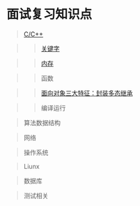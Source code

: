 # 面试复习知识点
> [C/C++](https://github.com/care101/Interview/blob/master/C%2B%2B)

>> [关键字](https://github.com/care101/Interview/blob/master/C++.md#static)

>> [内存](https://github.com/care101/Interview/blob/master/C++.md#%E5%86%85%E5%AD%98%E5%88%86%E9%85%8D%E6%96%B9%E5%BC%8F)

>> 函数

>> [面向对象三大特征：封装多态继承](https://github.com/care101/Interview/blob/master/C%2B%2B.md#c%E5%8A%A8%E6%80%81%E6%80%A7)

>> 编译运行

> 算法数据结构

> 网络

> 操作系统

> Liunx

> 数据库

> 测试相关
